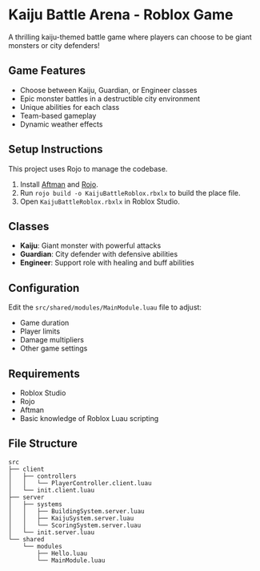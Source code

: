 # Kaiju Battle Arena - Roblox Game

A thrilling kaiju-themed battle game where players can choose to be giant monsters or city defenders!

## Game Features

- Choose between Kaiju, Guardian, or Engineer classes
- Epic monster battles in a destructible city environment
- Unique abilities for each class
- Team-based gameplay
- Dynamic weather effects

## Setup Instructions

This project uses Rojo to manage the codebase.

1. Install [Aftman](https://github.com/LPGhatguy/aftman) and [Rojo](https://rojo.space/docs/v7/getting-started/).
2. Run `rojo build -o KaijuBattleRoblox.rbxlx` to build the place file.
3. Open `KaijuBattleRoblox.rbxlx` in Roblox Studio.

## Classes

- **Kaiju**: Giant monster with powerful attacks
- **Guardian**: City defender with defensive abilities
- **Engineer**: Support role with healing and buff abilities

## Configuration

Edit the `src/shared/modules/MainModule.luau` file to adjust:

- Game duration
- Player limits
- Damage multipliers
- Other game settings

## Requirements

- Roblox Studio
- Rojo
- Aftman
- Basic knowledge of Roblox Luau scripting

## File Structure

```text
src
├── client
│   ├── controllers
│   │   └── PlayerController.client.luau
│   └── init.client.luau
├── server
│   ├── systems
│   │   ├── BuildingSystem.server.luau
│   │   ├── KaijuSystem.server.luau
│   │   └── ScoringSystem.server.luau
│   └── init.server.luau
└── shared
    └── modules
        ├── Hello.luau
        └── MainModule.luau
```
